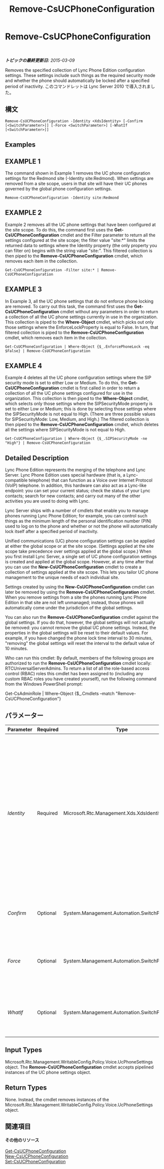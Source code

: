 ﻿---
title: Remove-CsUCPhoneConfiguration
TOCTitle: Remove-CsUCPhoneConfiguration
ms:assetid: 1b2d9601-3206-48d9-a846-4486b606aad0
ms:mtpsurl: https://technet.microsoft.com/ja-jp/library/Gg398249(v=OCS.15)
ms:contentKeyID: 48271406
ms.date: 05/19/2016
mtps_version: v=OCS.15
ms.translationtype: HT
---

# Remove-CsUCPhoneConfiguration

 

_**トピックの最終更新日:** 2015-03-09_

Removes the specified collection of Lync Phone Edition configuration settings. These settings include such things as the required security mode and whether the phone should automatically be locked after a specified period of inactivity. このコマンドレットは Lync Server 2010 で導入されました。

## 構文

    Remove-CsUCPhoneConfiguration -Identity <XdsIdentity> [-Confirm [<SwitchParameter>]] [-Force <SwitchParameter>] [-WhatIf [<SwitchParameter>]]

## Examples

## EXAMPLE 1

The command shown in Example 1 removes the UC phone configuration settings for the Redmond site (-Identity site:Redmond). When settings are removed from a site scope, users in that site will have their UC phones governed by the global phone configuration settings.

    Remove-CsUCPhoneConfiguration -Identity site:Redmond

## EXAMPLE 2

Example 2 removes all the UC phone settings that have been configured at the site scope. To do this, the command first uses the **Get-CsUCPhoneConfiguration** cmdlet and the Filter parameter to return all the settings configured at the site scope; the filter value "site:\*" limits the returned data to settings where the Identity property (the only property you can filter on) begins with the string value "site:". This filtered collection is then piped to the **Remove-CsUCPhoneConfiguration** cmdlet, which removes each item in the collection.

    Get-CsUCPhoneConfiguration -Filter site:* | Remove-CsUCPhoneConfiguration

## EXAMPLE 3

In Example 3, all the UC phone settings that do not enforce phone locking are removed. To carry out this task, the command first uses the **Get-CsUCPhoneConfiguration** cmdlet without any parameters in order to return a collection of all the UC phone settings currently in use in the organization. This collection is piped to the **Where-Object** cmdlet, which picks out only those settings where the EnforceLockProperty is equal to False. In turn, that filtered collection is piped to the **Remove-CsUCPhoneConfiguration** cmdlet, which removes each item in the collection.

    Get-CsUCPhoneConfiguration | Where-Object {$_.EnforcePhoneLock -eq $False} | Remove-CsUCPhoneConfiguration

## EXAMPLE 4

Example 4 deletes all the UC phone configuration settings where the SIP security mode is set to either Low or Medium. To do this, the **Get-CsUCPhoneConfiguration** cmdlet is first called in order to return a collection of all the UC phone settings configured for use in the organization. This collection is then piped to the **Where-Object** cmdlet, which selects only those settings where the SIPSecurityMode property is set to either Low or Medium; this is done by selecting those settings where the SIPSecurityMode is not equal to High. (There are three possible values for SIPSecurityMode: Low, Medium, and High.) The filtered collection is then piped to the **Remove-CsUCPhoneConfiguration** cmdlet, which deletes all the settings where SIPSecurityMode is not equal to High.

    Get-CsUCPhoneConfiguration | Where-Object {$_.SIPSecurityMode -ne "High"} | Remove-CsUCPhoneConfiguration

## Detailed Description

Lync Phone Edition represents the merging of the telephone and Lync Server. Lync Phone Edition uses special hardware (that is, a Lync-compatible telephone) that can function as a Voice over Internet Protocol (VoIP) telephone. In addition, this hardware can also act as a Lync-like endpoint: you can set your current status; check the status of your Lync contacts; search for new contacts; and carry out many of the other activities you are used to doing with Lync.

Lync Server ships with a number of cmdlets that enable you to manage phones running Lync Phone Edition; for example, you can control such things as the minimum length of the personal identification number (PIN) used to log on to the phone and whether or not the phone will automatically lock itself after a specified period of inactivity.

Unified communications (UC) phone configuration settings can be applied at either the global scope or at the site scope. (Settings applied at the site scope take precedence over settings applied at the global scope.) When you first install Lync Server, a single set of UC phone configuration settings is created and applied at the global scope. However, at any time after that you can use the **New-CsUCPhoneConfiguration** cmdlet to create a collection of settings applied at the site scope. This lets you tailor UC phone management to the unique needs of each individual site.

Settings created by using the **New-CsUCPhoneConfiguration** cmdlet can later be removed by using the **Remove-CsUCPhoneConfiguration** cmdlet. When you remove settings from a site the phones running Lync Phone Edition in that site are not left unmanaged; instead, those phones will automatically come under the jurisdiction of the global settings.

You can also run the **Remove-CsUCPhoneConfiguration** cmdlet against the global settings. If you do that, however, the global settings will not actually be removed: you cannot remove the global UC phone settings. Instead, the properties in the global settings will be reset to their default values. For example, if you have changed the phone lock time interval to 30 minutes, "removing" the global settings will reset the interval to the default value of 10 minutes.

Who can run this cmdlet: By default, members of the following groups are authorized to run the **Remove-CsUCPhoneConfiguration** cmdlet locally: RTCUniversalServerAdmins. To return a list of all the role-based access control (RBAC) roles this cmdlet has been assigned to (including any custom RBAC roles you have created yourself), run the following command from the Windows PowerShell prompt:

Get-CsAdminRole | Where-Object {$\_.Cmdlets –match "Remove-CsUCPhoneConfiguration"}

## パラメーター


<table>
<colgroup>
<col style="width: 25%" />
<col style="width: 25%" />
<col style="width: 25%" />
<col style="width: 25%" />
</colgroup>
<thead>
<tr class="header">
<th>Parameter</th>
<th>Required</th>
<th>Type</th>
<th>Description</th>
</tr>
</thead>
<tbody>
<tr class="odd">
<td><p><em>Identity</em></p></td>
<td><p>Required</p></td>
<td><p>Microsoft.Rtc.Management.Xds.XdsIdentity</p></td>
<td><p>Unique identifier for the collection of UC phone configuration settings to be removed. To remove a site collection use syntax similar to this: -Identity &quot;site:Redmond&quot;. To remove (reset) the global collection, use the following syntax: -Identity global. Note that you cannot use wildcards when specifying a policy Identity.</p></td>
</tr>
<tr class="even">
<td><p><em>Confirm</em></p></td>
<td><p>Optional</p></td>
<td><p>System.Management.Automation.SwitchParameter</p></td>
<td><p>コマンドの実行前に確認メッセージが表示されます。</p></td>
</tr>
<tr class="odd">
<td><p><em>Force</em></p></td>
<td><p>Optional</p></td>
<td><p>System.Management.Automation.SwitchParameter</p></td>
<td><p>Suppresses the display of any non-fatal error message that might occur when running the command.</p></td>
</tr>
<tr class="even">
<td><p><em>WhatIf</em></p></td>
<td><p>Optional</p></td>
<td><p>System.Management.Automation.SwitchParameter</p></td>
<td><p>実際にコマンドを実行しなくてもコマンドの実行結果がわかります。</p></td>
</tr>
</tbody>
</table>


## Input Types

Microsoft.Rtc.Management.WritableConfig.Policy.Voice.UcPhoneSettings object. The **Remove-CsUCPhoneConfiguration** cmdlet accepts pipelined instances of the UC phone settings object.

## Return Types

None. Instead, the cmdlet removes instances of the Microsoft.Rtc.Management.WritableConfig.Policy.Voice.UcPhoneSettings object.

## 関連項目

#### その他のリソース

[Get-CsUCPhoneConfiguration](get-csucphoneconfiguration.md)  
[New-CsUCPhoneConfiguration](new-csucphoneconfiguration.md)  
[Set-CsUCPhoneConfiguration](set-csucphoneconfiguration.md)


